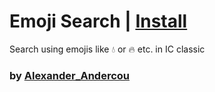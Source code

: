 # Emoji Search | [Install](https://raw.githubusercontent.com/InfiniteCraftCommunity/userscripts/master/userscripts/Emoji_search/index.user.js)
Search using emojis like 💧 or 🔥 etc. in IC classic
### by [Alexander_Andercou](https://github.com/24sanduAlexandru)
